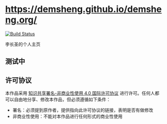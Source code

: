 # https://demsheng.github.io/demsheng.org/

[![Build Status](https://travis-ci.org/demsheng/demsheng.org.svg?branch=master)](https://travis-ci.org/demsheng/demsheng.org)

李长圣的个人主页

## 测试中

## 许可协议

本作品采用 [知识共享署名-非商业性使用 4.0 国际许可协议](http://creativecommons.org/licenses/by-nc/4.0/) 进行许可。任何人都可以自由地分享、修改本作品，但必须遵循如下条件：

- 署名：必须提到原作者，提供指向此许可协议的链接，表明是否有做修改
- 非商业性使用：不能对本作品进行任何形式的商业性使用
